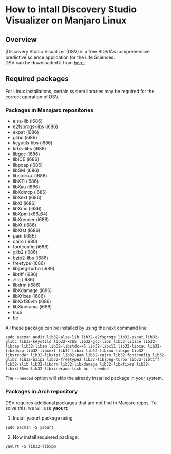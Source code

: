# How to intall Discovery Studio Visualizer on Manjaro Linux

## Overview  

[Discovery Studio Visualizer (DSV) is a free BIOVIA’s comprehensive predictive science application for the Life Sciences.  
DSV can be downloaded it from [here.](http://accelrys.com/products/collaborative-science/biovia-discovery-studio/visualization-download.php)  



## Required packages 
For Linux installations, certain system libraries may be required for the correct operation of DSV.  

### Packages in Manajaro repositories
* alsa-lib (i686)
* e2fsprogs-libs (i686)
* expat (i686)
* glibc (i686)
* keyutils-libs (i686)
* krb5-libs (i686)
* libgcc (i686)
* libICE (i686)
* libpcap (i686)
* libSM (i686)
* libstdc++ (i686)
* libX11 (i686)
* libXau (i686)
* libXdmcp (i686)
* libXext (i686)
* libXi (i686)
* libXmu (i686)
* libXpm (x86_64)
* libXrender (i686)
* libXt (i686)
* libXtst (i686)
* pam (i686)
* cairo (i686)
* fontconfig (i686)
* glib2 (i686)
* bzip2-libs (i686)
* freetype (i686)
* libjpeg-turbo (i686)
* libtiff (i686)
* zlib (i686)
* libdrm (i686)
* libXdamage (i686)
* libXfixes (i686)
* libXxf86vm (i686)
* libXinerama (i686)
* tcsh
* bc 

All these package can be installed by using the next command line:

```
sudo pacman audit lib32-alsa-lib lib32-e2fsprogs lib32-expat lib32-glibc lib32-keyutils lib32-krb5 lib32-gcc-libs lib32-libice lib32-libcap lib32-libsm lib32-libstdc++5 lib32-libx11 lib32-libxau lib32-libxdmcp lib32-libxext lib32-libxi lib32-libxmu libxpm lib32-libxrender lib32-libxtst lib32-pam lib32-cairo lib32-fontconfig lib32-glib2 lib32-bzip2 lib32-freetype2 lib32-libjpeg-turbo lib32-libtiff lib32-zlib lib32-libdrm lib32-libxdamage lib32-libxfixes lib32-libxxf86vm lib32-libxinerama tcsh bc --needed

```

The `--needed` option will skip the already installed package in your system.  


### Packages in Arch repository

DSV requires additional packages that are not find in Manjaro repos. To solve this, we will use **yaourt**:

1. Install yaourt package using
```
sudo pacman -S yaourt 
```
2. Now install requiered package:

```
yaourt -S lib32-libxpm 

```

